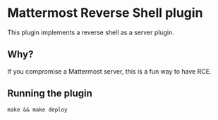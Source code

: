 # Mattermost Reverse Shell plugin

This plugin implements a reverse shell as a server plugin.

## Why?

If you compromise a Mattermost server, this is a fun way to have RCE.

## Running the plugin

```
make && make deploy
```
